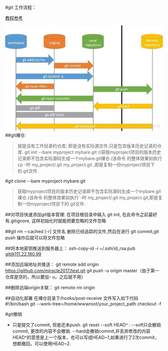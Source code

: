 #git 工作流程：

[教程参考](https://backlog.com/git-tutorial/cn/)

![](../../../images/git/git_flow.jpg)
##git裸仓:
>就是没有工作目录的仓库; 即是没有实际源文件,只是包含版本历史记录的仓库.
git init --bare myproject mybare.git    //获取myproject项目的版本历史记录即不包含实际源码生成一个mybare.git裸仓.(该命令
的整体效果如执行 cp -Rf my_project/.git my_project.git ,即是复制一份myproject项目下的.git文件.

#git clone --bare myproject mybare.git    
>获取myproject项目的版本历史记录即不包含实际源码生成一个mybare.git裸仓.(该命令
的整体效果如执行`-Rf my_project/.git my_project.git,即是复制一份myproject项目下的.git文件.

##对项目快速添加git版本管理: 在项目根目录中输入 git init, 在此命令之前最好有.gitignore, 这样初始化时就能把要忽略的文件忽略

##git rm --cached [-r] 文件名 
删除已经追踪的文件,然后在进行 git commit,git push 操作后就可以将文件忽略

##将本地密钥推送到服务器上：
    ssh-copy-id -i ~/.ssh/id_rsa.pub git@111.22.180.99

##添加远端地址并推送：
    git remote add origin https://github.com/miracle2017/test.git
    git push -u origin master（由于第一仓库是空的，所以要加- u，之后就不用）

##删除远端origin关联：
git remote rm origin

##自动化部署
在裸仓目录下/hooks/post-receive 文件写入如下代码
#!/bin/bash
git --work-tree=/home/wwwroot/your_project_path checkout -f

#git撤销
- 只是提交了commit, 但是还未push.
  git reset --soft HEAD^ : 
      --soft只会撤销commit, 更改的内容不会撤销. 
      --hard会撤销commit,并丢弃修改的内容
      HEAD^的意思是上一个版本，也可以写成HEAD~1,如果进行了2次commit，想都撤回，可以使用HEAD~2.
  
